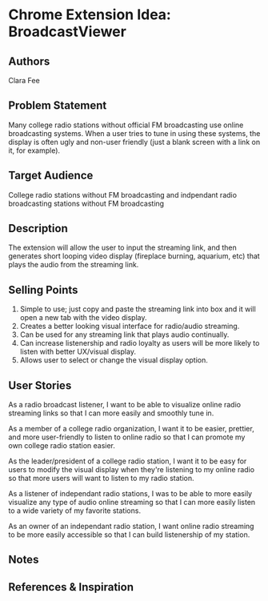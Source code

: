 # Chrome Extension Idea: BroadcastViewer

## Authors

Clara Fee

## Problem Statement

Many college radio stations without official FM broadcasting use online broadcasting systems. When a user tries to tune in using these systems, the display is often ugly and non-user friendly (just a blank screen with a link on it, for example).

## Target Audience

College radio stations without FM broadcasting and indpendant radio broadcasting stations without FM broadcasting

## Description

The extension will allow the user to input the streaming link, and then generates short looping video display (fireplace burning, aquarium, etc) that plays the audio from the streaming link. 

## Selling Points

1. Simple to use; just copy and paste the streaming link into box and it will open a new tab with the video display.
2. Creates a better looking visual interface for radio/audio streaming.
3. Can be used for any streaming link that plays audio continually.
4. Can increase listenership and radio loyalty as users will be more likely to listen with better UX/visual display.
5. Allows user to select or change the visual display option.

## User Stories

As a radio broadcast listener, I want to be able to visualize online radio streaming links so that I can more easily and smoothly tune in.

As a member of a college radio organization, I want it to be easier, prettier, and more user-friendly to listen to online radio so that I can promote my own college radio station easier.

As the leader/president of a college radio station, I want it to be easy for users to modify the visual display when they're listening to my online radio so that more users will want to listen to my radio station.

As a listener of independant radio stations, I was to be able to more easily visualize any type of audio online streaming so that I can more easily listen to a wide variety of my favorite stations.

As an owner of an independant radio station, I want online radio streaming to be more easily accessible so that I can build listenership of my station.

## Notes

## References & Inspiration
